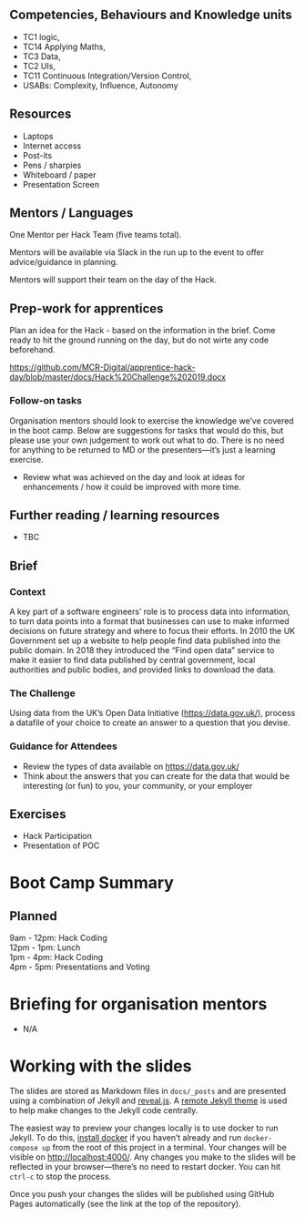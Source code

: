 <!--- ORGANISER THINGS TO CONSIDER 
- Which technical competencies, behaviours and knowledge module topics does the bootcamp cover/meet
- Structuring retros so that they can inform thinking for individual's personal learning records (off the job training record tab in their learning logs)
- Introducing some sort of test or quiz on basic concept learning points from the bootcamp to validate that they have taken stuff in, and provide organisation mentors with results to help them focus follow ups
--->

## Competencies, Behaviours and Knowledge units

* TC1 logic, 
* TC14 Applying Maths, 
* TC3 Data, 
* TC2 UIs, 
* TC11 Continuous Integration/Version Control, 
* USABs: Complexity, Influence, Autonomy

## Resources 

* Laptops
* Internet access
* Post-its
* Pens / sharpies
* Whiteboard / paper
* Presentation Screen

## Mentors / Languages
 
One Mentor per Hack Team (five teams total).

Mentors will be available via Slack in the run up to the event to offer advice/guidance in planning.

Mentors will support their team on the day of the Hack.

## Prep-work for apprentices

Plan an idea for the Hack - based on the information in the brief. Come ready to hit the ground running on the day, but do not wirte any code beforehand. 

https://github.com/MCR-Digital/apprentice-hack-day/blob/master/docs/Hack%20Challenge%202019.docx

### Follow-on tasks

Organisation mentors should look to exercise the knowledge we’ve covered in the boot camp. Below are suggestions for tasks that would do this, but please use your own judgement to work out what to do. There is no need for anything to be returned to MD or the presenters—it’s just a learning exercise.

* Review what was achieved on the day and look at ideas for enhancements / how it could be improved with more time. 

## Further reading / learning resources

<!--- For end of boot camp: Signposting for apprentices self study, further learning, online resources, practice etc. --->

* TBC
 
## Brief

### Context

A key part of a software engineers’ role is to process data into information, to turn data points into a format that businesses can use to make informed decisions on future strategy and where to focus their efforts. In 2010 the UK Government set up a website to help people find data published into the public domain. In 2018 they introduced the “Find open data” service to make it easier to find data published by central government, local authorities and public bodies, and provided links to download the data. 

### The Challenge

Using data from the UK’s Open Data Initiative (https://data.gov.uk/), process a datafile of your choice to create an answer to a question that you devise. 
 
### Guidance for Attendees
* Review the types of data available on https://data.gov.uk/
* Think about the answers that you can create for the data that would be interesting (or fun) to you, your community, or your employer


## Exercises

* Hack Participation
* Presentation of POC
<!--- 
* Setting up CI?
* Branching and creating Pull Requests?
* Resolving, tracing, telneting?
---> 

# Boot Camp Summary


## Planned

9am - 12pm: Hack Coding\
12pm - 1pm: Lunch\
1pm - 4pm: Hack Coding\
4pm - 5pm: Presentations and Voting


# Briefing for organisation mentors

* N/A

# Working with the slides

The slides are stored as Markdown files in `docs/_posts` and are presented using a combination of Jekyll and [reveal.js](https://revealjs.com/#/). A [remote Jekyll theme](https://github.com/autotraderuk/jekyll-revealjs) is used to help make changes to the Jekyll code centrally.

The easiest way to preview your changes locally is to use docker to run Jekyll. To do this, [install docker](https://www.docker.com/get-started) if you haven’t already and run `docker-compose up` from the root of this project in a terminal. Your changes will be visible on <http://localhost:4000/>. Any changes you make to the slides will be reflected in your browser—there’s no need to restart docker. You can hit `ctrl-c` to stop the process.

Once you push your changes the slides will be published using GitHub Pages automatically (see the link at the top of the repository).
